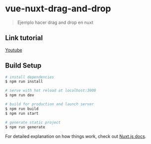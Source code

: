 # vue-nuxt-drag-and-drop

> Ejemplo hacer drag and drop en nuxt

## Link tutorial
[Youtube](https://www.youtube.com/watch?v=d2aKPJuVZHk)

## Build Setup

``` bash
# install dependencies
$ npm run install

# serve with hot reload at localhost:3000
$ npm run dev

# build for production and launch server
$ npm run build
$ npm run start

# generate static project
$ npm run generate
```

For detailed explanation on how things work, check out [Nuxt.js docs](https://nuxtjs.org).
